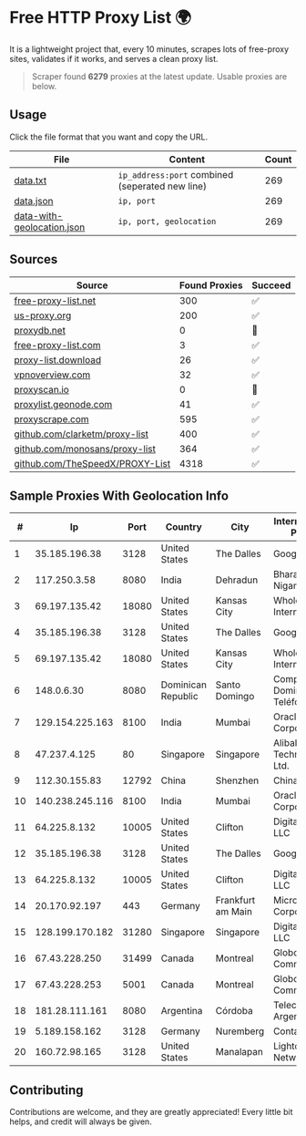 
# Free HTTP Proxy List 🌍

It is a lightweight project that, every 10 minutes, scrapes lots of free-proxy sites, validates if it works, and serves a clean proxy list.


> Scraper found **6279** proxies at the latest update. Usable proxies are below.

## Usage

Click the file format that you want and copy the URL.


|File|Content|Count|
|----|-------|-----|
|[data.txt](https://raw.githubusercontent.com/themiralay/Proxy-List-World/master/data.txt)|`ip_address:port` combined (seperated new line)|269|
|[data.json](https://raw.githubusercontent.com/themiralay/Proxy-List-World/master/data.json)|`ip, port`|269|
|[data-with-geolocation.json](https://raw.githubusercontent.com/themiralay/Proxy-List-World/master/data-with-geolocation.json)|`ip, port, geolocation`|269|

## Sources

|Source|Found Proxies|Succeed|
|------|-------------|-------|
|[free-proxy-list.net](https://free-proxy-list.net)|300|✅|
|[us-proxy.org](https://www.us-proxy.org)|200|✅|
|[proxydb.net](http://proxydb.net)|0|🚫|
|[free-proxy-list.com](https://free-proxy-list.com/?page=&port=&type%5B%5D=http&type%5B%5D=https&up_time=0&search=Search)|3|✅|
|[proxy-list.download](https://www.proxy-list.download/HTTP)|26|✅|
|[vpnoverview.com](https://vpnoverview.com/privacy/anonymous-browsing/free-proxy-servers)|32|✅|
|[proxyscan.io](https://www.proxyscan.io)|0|🚫|
|[proxylist.geonode.com](https://proxylist.geonode.com/api/proxy-list?limit=300&page=1&sort_by=lastChecked&sort_type=desc&protocols=http,https)|41|✅|
|[proxyscrape.com](https://api.proxyscrape.com/v2/?request=displayproxies&protocol=http&timeout=10000&country=all&ssl=all&anonymity=all)|595|✅|
|[github.com/clarketm/proxy-list](https://raw.githubusercontent.com/clarketm/proxy-list/master/proxy-list-raw.txt)|400|✅|
|[github.com/monosans/proxy-list](https://raw.githubusercontent.com/monosans/proxy-list/main/proxies/http.txt)|364|✅|
|[github.com/TheSpeedX/PROXY-List](https://raw.githubusercontent.com/TheSpeedX/PROXY-List/master/http.txt)|4318|✅|


## Sample Proxies With Geolocation Info

|#|Ip|Port|Country|City|Internet Service Provider|
|-|--|----|-------|----|-------------------------|
|1|35.185.196.38|3128|United States|The Dalles|Google LLC|
|2|117.250.3.58|8080|India|Dehradun|Bharat Sanchar Nigam Ltd|
|3|69.197.135.42|18080|United States|Kansas City|WholeSale Internet|
|4|35.185.196.38|3128|United States|The Dalles|Google LLC|
|5|69.197.135.42|18080|United States|Kansas City|WholeSale Internet|
|6|148.0.6.30|8080|Dominican Republic|Santo Domingo|Compañía Dominicana de Teléfonos S. A.|
|7|129.154.225.163|8100|India|Mumbai|Oracle Corporation|
|8|47.237.4.125|80|Singapore|Singapore|Alibaba (US) Technology Co., Ltd.|
|9|112.30.155.83|12792|China|Shenzhen|China Mobile|
|10|140.238.245.116|8100|India|Mumbai|Oracle Corporation|
|11|64.225.8.132|10005|United States|Clifton|DigitalOcean, LLC|
|12|35.185.196.38|3128|United States|The Dalles|Google LLC|
|13|64.225.8.132|10005|United States|Clifton|DigitalOcean, LLC|
|14|20.170.92.197|443|Germany|Frankfurt am Main|Microsoft Corporation|
|15|128.199.170.182|31280|Singapore|Singapore|DigitalOcean, LLC|
|16|67.43.228.250|31499|Canada|Montreal|GloboTech Communications|
|17|67.43.228.253|5001|Canada|Montreal|GloboTech Communications|
|18|181.28.111.161|8080|Argentina|Córdoba|Telecom Argentina S.A|
|19|5.189.158.162|3128|Germany|Nuremberg|Contabo GmbH|
|20|160.72.98.165|3128|United States|Manalapan|Lightower Fiber Networks I|



## Contributing

Contributions are welcome, and they are greatly appreciated! Every
little bit helps, and credit will always be given.

